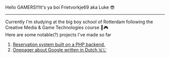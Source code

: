 Hello GAMERS!!!It's ya boi Frietvorkje69 aka Luke 😎
***
Currently I'm studying at the big boy school of Rotterdam following the Creative Media & Game Technologies course 👾🎮<br/>
 Here are some notable(?) projects I've made so far

1. <a href="https://github.com/Frietvorkje69/CLE02.Finalized">Reservation system built on a PHP backend.</a>
2. <a href="https://github.com/Frietvorkje69/CLE01">Onepager about Google written in Dutch 🇳🇱</a>
